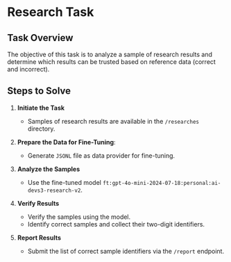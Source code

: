 # Research Task

## Task Overview

The objective of this task is to analyze a sample of research results and determine which results can be trusted based on reference data (correct and incorrect).

## Steps to Solve
1. **Initiate the Task**
    - Samples of research results are available in the `/researches` directory.

2. **Prepare the Data for Fine-Tuning**:
    - Generate `JSONL` file as data provider for fine-tuning.

3. **Analyze the Samples**
    - Use the fine-tuned model `ft:gpt-4o-mini-2024-07-18:personal:ai-devs3-research-v2`.

4. **Verify Results**
    - Verify the samples using the model.
    - Identify correct samples and collect their two-digit identifiers.

5. **Report Results**
    - Submit the list of correct sample identifiers via the `/report` endpoint.
